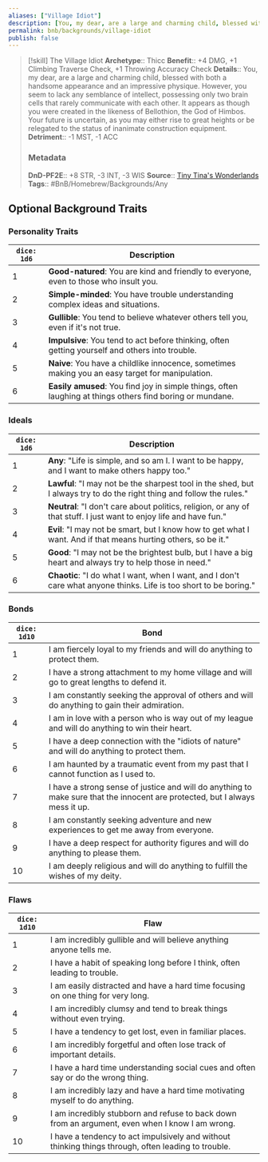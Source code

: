 ```yaml
---
aliases: ["Village Idiot"]
description: [You, my dear, are a large and charming child, blessed with both a handsome appearance and an impressive physique. However, you seem to lack any semblance of intellect...]
permalink: bnb/backgrounds/village-idiot
publish: false
---
```


> [!skill] The Village Idiot
> **Archetype**:: Thicc
> **Benefit**:: +4 DMG, +1 Climbing Traverse Check, +1 Throwing Accuracy Check
> **Details**:: You, my dear, are a large and charming child, blessed with both a handsome appearance and an impressive physique. However, you seem to lack any semblance of intellect, possessing only two brain cells that rarely communicate with each other. It appears as though you were created in the likeness of Bellothion, the God of Himbos. Your future is uncertain, as you may either rise to great heights or be relegated to the status of inanimate construction equipment.
> **Detriment**:: -1 MST, -1 ACC
> ### Metadata
> **DnD-PF2E**:: +8 STR, -3 INT, -3 WIS
> **Source**:: [Tiny Tina's Wonderlands](https://playwonderlands.2k.com)
> **Tags**:: #BnB/Homebrew/Backgrounds/Any

## Optional Background Traits

### Personality Traits

| `dice: 1d6` | Description                                                                                               |
|-------------|-----------------------------------------------------------------------------------------------------------|
| 1           | **Good-natured**: You are kind and friendly to everyone, even to those who insult you.                    |
| 2           | **Simple-minded**: You have trouble understanding complex ideas and situations.                           |
| 3           | **Gullible**: You tend to believe whatever others tell you, even if it's not true.                        |
| 4           | **Impulsive**: You tend to act before thinking, often getting yourself and others into trouble.           |
| 5           | **Naive**: You have a childlike innocence, sometimes making you an easy target for manipulation.          |
| 6           | **Easily amused**: You find joy in simple things, often laughing at things others find boring or mundane. |

### Ideals

| `dice: 1d6` | Description                                                                                                            |
|-------------|------------------------------------------------------------------------------------------------------------------------|
| 1           | **Any**: "Life is simple, and so am I. I want to be happy, and I want to make others happy too."                       |
| 2           | **Lawful**: "I may not be the sharpest tool in the shed, but I always try to do the right thing and follow the rules." |
| 3           | **Neutral**: "I don't care about politics, religion, or any of that stuff. I just want to enjoy life and have fun."    |
| 4           | **Evil**: "I may not be smart, but I know how to get what I want. And if that means hurting others, so be it."         |
| 5           | **Good**: "I may not be the brightest bulb, but I have a big heart and always try to help those in need."              |
| 6           | **Chaotic**: "I do what I want, when I want, and I don't care what anyone thinks. Life is too short to be boring."     |

### Bonds

| `dice: 1d10` | **Bond**                                                                                                                     |
|--------------|------------------------------------------------------------------------------------------------------------------------------|
| 1            | I am fiercely loyal to my friends and will do anything to protect them.                                                      |
| 2            | I have a strong attachment to my home village and will go to great lengths to defend it.                                     |
| 3            | I am constantly seeking the approval of others and will do anything to gain their admiration.                                |
| 4            | I am in love with a person who is way out of my league and will do anything to win their heart.                              |
| 5            | I have a deep connection with the "idiots of nature" and will do anything to protect them.                                   |
| 6            | I am haunted by a traumatic event from my past that I cannot function as I used to.                                          |
| 7            | I have a strong sense of justice and will do anything to make sure that the innocent are protected, but I always mess it up. |
| 8            | I am constantly seeking adventure and new experiences to get me away from everyone.                                          |
| 9            | I have a deep respect for authority figures and will do anything to please them.                                             |
| 10           | I am deeply religious and will do anything to fulfill the wishes of my deity.                                                |

### Flaws

| `dice: 1d10` | **Flaw**                                                                                            |
|--------------|-----------------------------------------------------------------------------------------------------|
| 1            | I am incredibly gullible and will believe anything anyone tells me.                                 |
| 2            | I have a habit of speaking long before I think, often leading to trouble.                           |
| 3            | I am easily distracted and have a hard time focusing on one thing for very long.                    |
| 4            | I am incredibly clumsy and tend to break things without even trying.                                |
| 5            | I have a tendency to get lost, even in familiar places.                                             |
| 6            | I am incredibly forgetful and often lose track of important details.                                |
| 7            | I have a hard time understanding social cues and often say or do the wrong thing.                   |
| 8            | I am incredibly lazy and have a hard time motivating myself to do anything.                         |
| 9            | I am incredibly stubborn and refuse to back down from an argument, even when I know I am wrong.     |
| 10           | I have a tendency to act impulsively and without thinking things through, often leading to trouble. |
